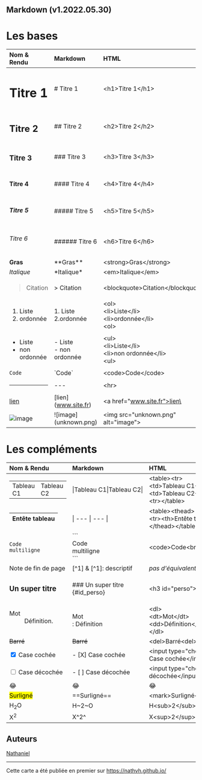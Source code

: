 Markdown (v1.2022.05.30)
---

# Les bases

| Nom & Rendu                                 | Markdown                    | HTML                                                          | 
|:--------------------------------------------|:----------------------------|:--------------------------------------------------------------|
| <h1>Titre 1</h1>                            | # Titre 1                   | \<h1>Titre 1\</h1>                                            | 
| <h2>Titre 2</h2>                            | ## Titre 2                  | \<h2>Titre 2\</h2>                                            |
| <h3>Titre 3</h3>                            | ### Titre 3                 | \<h3>Titre 3\</h3>                                            |
| <h4>Titre 4</h4>                            | #### Titre 4                | \<h4>Titre 4\</h4>                                            |
| <h5>Titre 5</h5>                            | ##### Titre 5               | \<h5>Titre 5\</h5>                                            |
| <h6>Titre 6</h6>                            | ###### Titre 6              | \<h6>Titre 6\</h6>                                            |
| <strong>Gras</strong>                       | \*\*Gras\*\*                | \<strong>Gras\</strong>                                       |
| <em>Italique</em>                           | \*Italique\*                | \<em>Italique\</em>                                           |
| <blockquote>Citation</blockquote>           | \> Citation                 | \<blockquote>Citation\</blockquote>                           |
| <ol><li>Liste</li><li>ordonnée</li><ol>     | 1. Liste <br> 2.ordonnée    | \<ol><br>\<li>Liste\</li><br>\<li>ordonnée\</li><br>\<ol>     |
| <ul><li>Liste</li><li>non ordonnée</li><ul> | - Liste <br> - non ordonnée | \<ul><br>\<li>Liste\</li><br>\<li>non ordonnée\</li><br>\<ul> |
| <code>Code</code>                           | \`Code\`                    | \<code>Code\</code>                                           |
| <hr>                                        | \-\-\-                      | \<hr>                                                         |
| <a href="www.site.fr">lien</a>              | \[lien]\(www.site.fr)       | \<a href="www.site.fr">lien\</a>                              |
| ![image](unknown.png)                       | \!\[image](unknown.png)     | \<img src="unknown.png" alt="image">                          |

# Les compléments

| Nom & Rendu                                                        | Markdown                                         | HTML                                                                               | 
|:-------------------------------------------------------------------|:-------------------------------------------------|:-----------------------------------------------------------------------------------|
| <table><tr><td>Tableau C1</td><td>Tableau C2</td><tr></table>      | &vert;Tableau&nbsp;C1&vert;Tableau&nbsp;C2&vert; | \<table>\<tr><br>\<td>Tableau C1\</td><br>\<td>Tableau C2\</td><br>\<tr>\</table>  |
| <table><thead><tr><th>Entête&nbsp;tableau</th><tr></thead></table> | &vert; --- &vert; --- &vert;                     | \<table>\<thead><br>\<tr>\<th>Entête&nbsp;tableau\</th>\<tr><br>\</thead>\</table> |
| <code>Code<br>multiligne</code>                                    | \```<br>Code<br>multiligne<br>```                | \<code>Code\<br>multiligne\</code>                                                 |
| Note de fin de page                                                | [^1] & [^1]: descriptif                          | *pas d'équivalent*                                                                 |
| <h3 id="perso">Un super titre<h3>                                  | ### Un super titre {#id_perso}                   | \<h3 id="perso">Un super titre\<h3>                                                |
| <dl><dt>Mot</dt><dd>Définition.</dd></dl>                          | Mot<br>: Définition                              | \<dl><br>\<dt>Mot\</dt><br>\<dd>Définition\</dd><br>\</dl>                         | 
| <del>Barré<del>                                                    | ~~Barré~~                                        | \<del>Barré\<del>                                                                  |
| <input type="checkbox" checked> Case cochée</input>                | - [X] Case cochée                                | \<input type="checkbox" checked> Case cochée\</input>                              |
| <input type="checkbox"> Case décochée</input>                      | - [ ] Case décochée                              | \<input type="checkbox"> Case décochée\</input>                                    |
| &#128514;                                                          | :joy:                                            | &#128514;                                                                          |
| <mark>Surligné</mark>                                              | \=\=Surligné\=\=                                 | \<mark>Surligné\</mark>                                                            |
| H<sub>2</sub>O                                                     | H\~2\~O                                          | H\<sub>2\</sub>O                                                                   |
| X<sup>2</sup>                                                      | X^2^                                             | X\<sup>2\</sup>                                                                    |

## Auteurs

[Nathaniel](../about#nathaniel)

---
Cette carte a été publiée en premier sur https://nathvh.github.io/